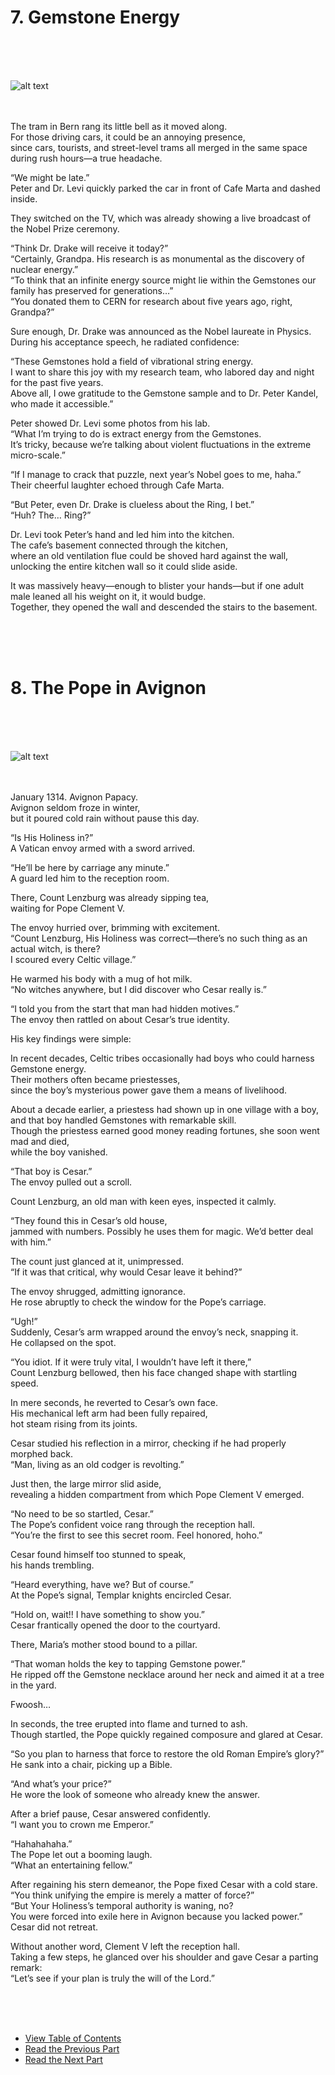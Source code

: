 # 7. Gemstone Energy
<br><br><br>

![alt text](/01_gemston/images/ch-01-03-Bern.png)
<br><br><br>

The tram in Bern rang its little bell as it moved along. <br>
For those driving cars, it could be an annoying presence, <br>
since cars, tourists, and street-level trams all merged in the same space during rush hours—a true headache. <br>

“We might be late.” <br>
Peter and Dr. Levi quickly parked the car in front of Cafe Marta and dashed inside. <br>

They switched on the TV, which was already showing a live broadcast of the Nobel Prize ceremony. <br>

“Think Dr. Drake will receive it today?” <br>
“Certainly, Grandpa. His research is as monumental as the discovery of nuclear energy.” <br>
“To think that an infinite energy source might lie within the Gemstones our family has preserved for generations…” <br>
“You donated them to CERN for research about five years ago, right, Grandpa?” <br>

Sure enough, Dr. Drake was announced as the Nobel laureate in Physics. <br>
During his acceptance speech, he radiated confidence: <br>

“These Gemstones hold a field of vibrational string energy. <br>
I want to share this joy with my research team, who labored day and night for the past five years. <br>
Above all, I owe gratitude to the Gemstone sample and to Dr. Peter Kandel, who made it accessible.” <br>

Peter showed Dr. Levi some photos from his lab. <br>
“What I’m trying to do is extract energy from the Gemstones. <br>
It’s tricky, because we’re talking about violent fluctuations in the extreme micro-scale.” <br>

“If I manage to crack that puzzle, next year’s Nobel goes to me, haha.” <br>
Their cheerful laughter echoed through Cafe Marta. <br>

“But Peter, even Dr. Drake is clueless about the Ring, I bet.” <br>
“Huh? The… Ring?” <br>

Dr. Levi took Peter’s hand and led him into the kitchen. <br>
The cafe’s basement connected through the kitchen, <br>
where an old ventilation flue could be shoved hard against the wall, <br>
unlocking the entire kitchen wall so it could slide aside. <br>

It was massively heavy—enough to blister your hands—but if one adult male leaned all his weight on it, it would budge. <br>
Together, they opened the wall and descended the stairs to the basement. <br>

<br><br><br>

# 8. The Pope in Avignon
<br><br><br>

![alt text](/01_gemston/images/ch-01-03-Agvignon.webp)
<br><br><br>

January 1314. Avignon Papacy.<br>
Avignon seldom froze in winter, <br>
but it poured cold rain without pause this day.<br>

“Is His Holiness in?”<br>
A Vatican envoy armed with a sword arrived.<br>

“He’ll be here by carriage any minute.”<br>
A guard led him to the reception room.<br>

There, Count Lenzburg was already sipping tea, <br>
waiting for Pope Clement V.<br>

The envoy hurried over, brimming with excitement. <br>
“Count Lenzburg, His Holiness was correct—there’s no such thing as an actual witch, is there? <br>
I scoured every Celtic village.”<br>

He warmed his body with a mug of hot milk.<br>
“No witches anywhere, but I did discover who Cesar really is.” <br>

“I told you from the start that man had hidden motives.”<br>
The envoy then rattled on about Cesar’s true identity.<br>

His key findings were simple:<br>

In recent decades, Celtic tribes occasionally had boys who could harness Gemstone energy. <br>
Their mothers often became priestesses, <br>
since the boy’s mysterious power gave them a means of livelihood. <br>

About a decade earlier, a priestess had shown up in one village with a boy, <br>
and that boy handled Gemstones with remarkable skill. <br>
Though the priestess earned good money reading fortunes, she soon went mad and died, <br>
while the boy vanished.<br>

“That boy is Cesar.” <br>
The envoy pulled out a scroll.<br>

Count Lenzburg, an old man with keen eyes, inspected it calmly.<br>

“They found this in Cesar’s old house, <br>
jammed with numbers. Possibly he uses them for magic. We’d better deal with him.”<br>

The count just glanced at it, unimpressed. <br>
“If it was that critical, why would Cesar leave it behind?”<br>

The envoy shrugged, admitting ignorance. <br>
He rose abruptly to check the window for the Pope’s carriage. <br>

“Ugh!” <br>
Suddenly, Cesar’s arm wrapped around the envoy’s neck, snapping it. <br>
He collapsed on the spot. <br>

“You idiot. If it were truly vital, I wouldn’t have left it there,” <br>
Count Lenzburg bellowed, then his face changed shape with startling speed.<br>

In mere seconds, he reverted to Cesar’s own face. <br>
His mechanical left arm had been fully repaired, <br>
hot steam rising from its joints.<br>

Cesar studied his reflection in a mirror, checking if he had properly morphed back.<br>
“Man, living as an old codger is revolting.” <br>

Just then, the large mirror slid aside, <br>
revealing a hidden compartment from which Pope Clement V emerged.<br>

“No need to be so startled, Cesar.” <br>
The Pope’s confident voice rang through the reception hall. <br>
“You’re the first to see this secret room. Feel honored, hoho.” <br>

Cesar found himself too stunned to speak, <br>
his hands trembling. <br>

“Heard everything, have we? But of course.” <br>
At the Pope’s signal, Templar knights encircled Cesar. <br>

“Hold on, wait!! I have something to show you.” <br>
Cesar frantically opened the door to the courtyard.<br>

There, Maria’s mother stood bound to a pillar.<br>

“That woman holds the key to tapping Gemstone power.” <br>
He ripped off the Gemstone necklace around her neck and aimed it at a tree in the yard. <br>

Fwoosh… <br>

In seconds, the tree erupted into flame and turned to ash. <br>
Though startled, the Pope quickly regained composure and glared at Cesar.<br>

“So you plan to harness that force to restore the old Roman Empire’s glory?”<br>
He sank into a chair, picking up a Bible. <br>

“And what’s your price?” <br>
He wore the look of someone who already knew the answer.<br>

After a brief pause, Cesar answered confidently.<br>
“I want you to crown me Emperor.”<br>

“Hahahahaha.”<br>
The Pope let out a booming laugh. <br>
“What an entertaining fellow.” <br>

After regaining his stern demeanor, the Pope fixed Cesar with a cold stare.<br>
“You think unifying the empire is merely a matter of force?”<br>
“But Your Holiness’s temporal authority is waning, no? <br>
You were forced into exile here in Avignon because you lacked power.” <br>
Cesar did not retreat.<br>

Without another word, Clement V left the reception hall. <br>
Taking a few steps, he glanced over his shoulder and gave Cesar a parting remark:<br>
“Let’s see if your plan is truly the will of the Lord.” <br>


<br><br><br>

* [View Table of Contents](content_en.md) <br>
* [Read the Previous Part](/01_gemston/EN/EN_6.md) <br>
* [Read the Next Part](/01_gemston/EN/EN_9.md)
